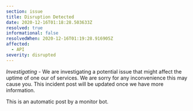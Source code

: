 ```yaml
---
section: issue
title: Disruption Detected
date: 2020-12-16T01:18:28.503633Z
resolved: true
informational: false
resolvedWhen: 2020-12-16T01:19:28.916905Z
affected:
  - API
severity: disrupted
---
```

*Investigating* - We are investigating a potential issue that might affect the uptime of one our of services. We are sorry for any inconvenience this may cause you. This incident post will be updated once we have more information.

This is an automatic post by a monitor bot.
        